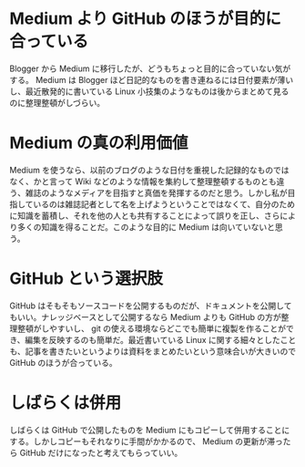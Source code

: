 # Medium より GitHub のほうが目的に合っている

Blogger から Medium に移行したが、どうもちょっと目的に合っていない気がする。 Medium は Blogger ほど日記的なものを書き連ねるには日付要素が薄いし、最近散発的に書いている Linux 小技集のようなものは後からまとめて見るのに整理整頓がしづらい。

# Medium の真の利用価値

Medium を使うなら、以前のブログのような日付を重視した記録的なものではなく、かと言って Wiki などのような情報を集約して整理整頓するものとも違う、雑誌のようなメディアを目指すと真価を発揮するのだと思う。しかし私が目指しているのは雑誌記者として名を上げようということではなくて、自分のために知識を蓄積し、それを他の人とも共有することによって誤りを正し、さらにより多くの知識を得ることだ。このような目的に Medium は向いていないと思う。

# GitHub という選択肢

GitHub はそもそもソースコードを公開するものだが、ドキュメントを公開してもいい。ナレッジベースとして公開するなら Medium よりも GitHub の方が整理整頓がしやすいし、 git の使える環境ならどこでも簡単に複製を作ることができ、編集を反映するのも簡単だ。最近書いている Linux に関する細々としたことも、記事を書きたいというよりは資料をまとめたいという意味合いが大きいので GitHub のほうが合っている。

# しばらくは併用

しばらくは GitHub で公開したものを Medium にもコピーして併用することにする。しかしコピーもそれなりに手間がかかるので、 Medium の更新が滞ったら GitHub だけになったと考えてもらっていい。
